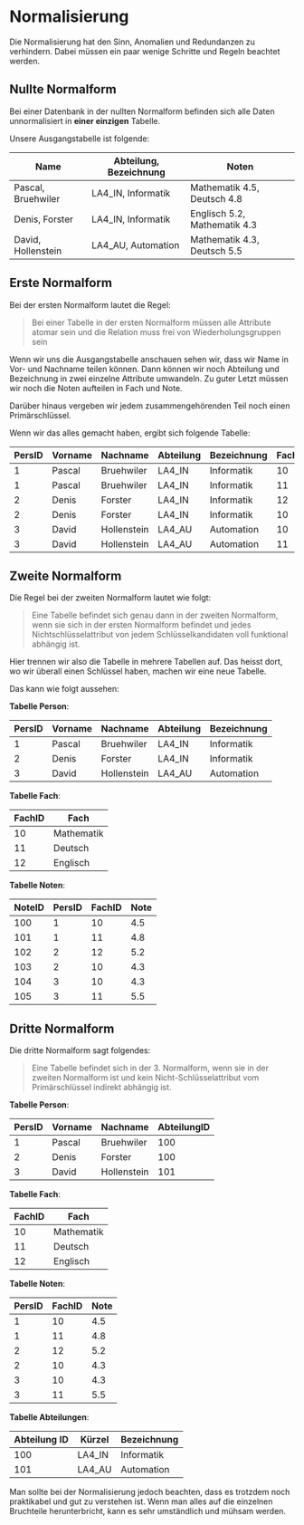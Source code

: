 # Normalisierung

Die Normalisierung hat den Sinn, Anomalien und Redundanzen zu verhindern. Dabei müssen ein paar wenige Schritte und Regeln beachtet werden.

## Nullte Normalform

Bei einer Datenbank in der nullten Normalform befinden sich alle Daten unnormalisiert in **einer einzigen** Tabelle.

Unsere Ausgangstabelle ist folgende:

| Name               | Abteilung, Bezeichnung | Noten                        |
|--------------------|------------------------|------------------------------|
| Pascal, Bruehwiler | LA4_IN, Informatik     | Mathematik 4.5, Deutsch 4.8  |
| Denis, Forster     | LA4_IN, Informatik     | Englisch 5.2, Mathematik 4.3 |
| David, Hollenstein | LA4_AU, Automation     | Mathematik 4.3, Deutsch 5.5  |

## Erste Normalform

Bei der ersten Normalform lautet die Regel:

> Bei einer Tabelle in der ersten Normalform müssen alle Attribute atomar sein und die Relation muss frei von Wiederholungsgruppen sein

Wenn wir uns die Ausgangstabelle anschauen sehen wir, dass wir Name in Vor- und Nachname teilen können. Dann können wir noch Abteilung und
Bezeichnung in zwei einzelne Attribute umwandeln. Zu guter Letzt müssen wir noch die Noten aufteilen in Fach und Note.

Darüber hinaus vergeben wir jedem zusammengehörenden Teil noch einen Primärschlüssel.

Wenn wir das alles gemacht haben, ergibt sich folgende Tabelle:

| PersID | Vorname | Nachname    | Abteilung | Bezeichnung | FachID | Fach       | Note |
|--------|---------|-------------|-----------|-------------|--------|------------|------|
| 1      | Pascal  | Bruehwiler  | LA4_IN    | Informatik  | 10     | Mathematik | 4.5  |
| 1      | Pascal  | Bruehwiler  | LA4_IN    | Informatik  | 11     | Deutsch    | 4.8  |
| 2      | Denis   | Forster     | LA4_IN    | Informatik  | 12     | Englisch   | 5.2  |
| 2      | Denis   | Forster     | LA4_IN    | Informatik  | 10     | Mathematik | 4.3  |
| 3      | David   | Hollenstein | LA4_AU    | Automation  | 10     | Mathematik | 4.3  |
| 3      | David   | Hollenstein | LA4_AU    | Automation  | 11     | Deutsch    | 5.5  |

## Zweite Normalform

Die Regel bei der zweiten Normalform lautet wie folgt:

> Eine Tabelle befindet sich genau dann in der zweiten Normalform, wenn sie sich in der ersten Normalform befindet und jedes Nichtschlüsselattribut
> von jedem Schlüsselkandidaten voll funktional abhängig ist.

Hier trennen wir also die Tabelle in mehrere Tabellen auf. Das heisst dort, wo wir überall einen Schlüssel haben, machen wir eine neue Tabelle.

Das kann wie folgt aussehen:

**Tabelle Person**:

| PersID | Vorname | Nachname    | Abteilung | Bezeichnung |
|--------|---------|-------------|-----------|-------------|
| 1      | Pascal  | Bruehwiler  | LA4_IN    | Informatik  |
| 2      | Denis   | Forster     | LA4_IN    | Informatik  |
| 3      | David   | Hollenstein | LA4_AU    | Automation  |

**Tabelle Fach**:

| FachID | Fach       |
|--------|------------|
| 10     | Mathematik |
| 11     | Deutsch    |
| 12     | Englisch   |

**Tabelle Noten**:

| NoteID | PersID | FachID | Note |
|--------|--------|--------|------|
| 100    | 1      | 10     | 4.5  |
| 101    | 1      | 11     | 4.8  |
| 102    | 2      | 12     | 5.2  |
| 103    | 2      | 10     | 4.3  |
| 104    | 3      | 10     | 4.3  |
| 105    | 3      | 11     | 5.5  |

## Dritte Normalform

Die dritte Normalform sagt folgendes:

> Eine Tabelle befindet sich in der 3. Normalform, wenn sie in der zweiten Normalform ist und kein Nicht-Schlüsselattribut vom Primärschlüssel
> indirekt abhängig ist.

**Tabelle Person**:

| PersID | Vorname | Nachname    | AbteilungID |
|--------|---------|-------------|-------------|
| 1      | Pascal  | Bruehwiler  | 100         |
| 2      | Denis   | Forster     | 100         |
| 3      | David   | Hollenstein | 101         |

**Tabelle Fach**:

| FachID | Fach       |
|--------|------------|
| 10     | Mathematik |
| 11     | Deutsch    |
| 12     | Englisch   |

**Tabelle Noten**:

| PersID | FachID | Note |
|--------|--------|------|
| 1      | 10     | 4.5  |
| 1      | 11     | 4.8  |
| 2      | 12     | 5.2  |
| 2      | 10     | 4.3  |
| 3      | 10     | 4.3  |
| 3      | 11     | 5.5  |

**Tabelle Abteilungen**:

| Abteilung ID | Kürzel | Bezeichnung |
|--------------|--------|-------------|
| 100          | LA4_IN | Informatik  |
| 101          | LA4_AU | Automation  |

Man sollte bei der Normalisierung jedoch beachten, dass es trotzdem noch praktikabel und gut zu verstehen ist. Wenn man alles auf die einzelnen
Bruchteile herunterbricht, kann es sehr umständlich und mühsam werden.

